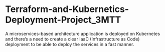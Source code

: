 # Terraform-and-Kubernetics-Deployment-Project_3MTT
A microservices-based architecture application is deployed on Kubernetes and there’s a need to create a clear IaaC (Infrastructure as Code) deployment to be able to deploy the services in a fast manner.
